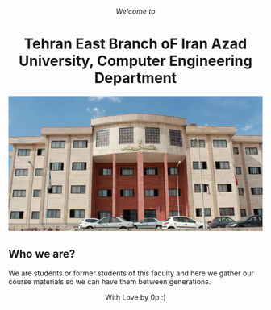 <h6 align="center">Welcome to</h6>
<h1 align="center">Tehran East Branch oF Iran Azad University, Computer Engineering Department</h1>
<p align="center">
<img src=".img/banner.jpg"></img>
</p>

## Who we are?

We are students or former students of this faculty and here we gather our course materials so we can have them between generations.

<p align="center">With Love by 0p :)</p>
